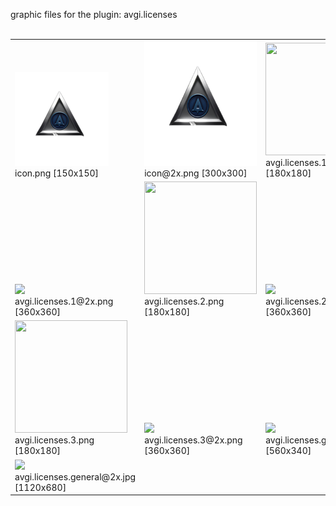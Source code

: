 graphic files for the plugin: avgi.licenses<br>
<br>
<table>
	<tr valign="bottom">
		<td><a href="https://github.com/zuckung/endless-sky-plugins/blob/main/myplugins/avgi.licenses/icon.png"><img src="https://raw.githubusercontent.com/zuckung/endless-sky-plugins/refs/heads/main/myplugins/avgi.licenses/icon.png" width="150" height="150"></a><br>
		icon.png [150x150]</td>
		<td><a href="https://github.com/zuckung/endless-sky-plugins/blob/main/myplugins/avgi.licenses/icon@2x.png"><img src="https://raw.githubusercontent.com/zuckung/endless-sky-plugins/refs/heads/main/myplugins/avgi.licenses/icon@2x.png" height="200"></a><br>
		icon@2x.png [300x300]</td>
		<td><a href="https://github.com/zuckung/endless-sky-plugins/blob/main/myplugins/avgi.licenses/images/outfit/avgi.licenses.1.png"><img src="https://raw.githubusercontent.com/zuckung/endless-sky-plugins/refs/heads/main/myplugins/avgi.licenses/images/outfit/avgi.licenses.1.png" width="180" height="180"></a><br>
		avgi.licenses.1.png [180x180]</td>
	</tr>
	<tr valign="bottom">
		<td><a href="https://github.com/zuckung/endless-sky-plugins/blob/main/myplugins/avgi.licenses/images/outfit/avgi.licenses.1@2x.png"><img src="https://raw.githubusercontent.com/zuckung/endless-sky-plugins/refs/heads/main/myplugins/avgi.licenses/images/outfit/avgi.licenses.1@2x.png" height="200"></a><br>
		avgi.licenses.1@2x.png [360x360]</td>
		<td><a href="https://github.com/zuckung/endless-sky-plugins/blob/main/myplugins/avgi.licenses/images/outfit/avgi.licenses.2.png"><img src="https://raw.githubusercontent.com/zuckung/endless-sky-plugins/refs/heads/main/myplugins/avgi.licenses/images/outfit/avgi.licenses.2.png" width="180" height="180"></a><br>
		avgi.licenses.2.png [180x180]</td>
		<td><a href="https://github.com/zuckung/endless-sky-plugins/blob/main/myplugins/avgi.licenses/images/outfit/avgi.licenses.2@2x.png"><img src="https://raw.githubusercontent.com/zuckung/endless-sky-plugins/refs/heads/main/myplugins/avgi.licenses/images/outfit/avgi.licenses.2@2x.png" height="200"></a><br>
		avgi.licenses.2@2x.png [360x360]</td>
	</tr>
	<tr valign="bottom">
		<td><a href="https://github.com/zuckung/endless-sky-plugins/blob/main/myplugins/avgi.licenses/images/outfit/avgi.licenses.3.png"><img src="https://raw.githubusercontent.com/zuckung/endless-sky-plugins/refs/heads/main/myplugins/avgi.licenses/images/outfit/avgi.licenses.3.png" width="180" height="180"></a><br>
		avgi.licenses.3.png [180x180]</td>
		<td><a href="https://github.com/zuckung/endless-sky-plugins/blob/main/myplugins/avgi.licenses/images/outfit/avgi.licenses.3@2x.png"><img src="https://raw.githubusercontent.com/zuckung/endless-sky-plugins/refs/heads/main/myplugins/avgi.licenses/images/outfit/avgi.licenses.3@2x.png" height="200"></a><br>
		avgi.licenses.3@2x.png [360x360]</td>
		<td><a href="https://github.com/zuckung/endless-sky-plugins/blob/main/myplugins/avgi.licenses/images/scene/avgi.licenses.general.jpg"><img src="https://raw.githubusercontent.com/zuckung/endless-sky-plugins/refs/heads/main/myplugins/avgi.licenses/images/scene/avgi.licenses.general.jpg" width="200"></a><br>
		avgi.licenses.general.jpg [560x340]</td>
	</tr>
	<tr valign="bottom">
		<td><a href="https://github.com/zuckung/endless-sky-plugins/blob/main/myplugins/avgi.licenses/images/scene/avgi.licenses.general@2x.jpg"><img src="https://raw.githubusercontent.com/zuckung/endless-sky-plugins/refs/heads/main/myplugins/avgi.licenses/images/scene/avgi.licenses.general@2x.jpg" width="200"></a><br>
		avgi.licenses.general@2x.jpg [1120x680]</td>
		<td></td>
		<td></td>
	</tr>
</table>
